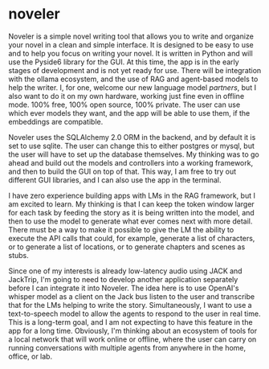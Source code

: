 # noveler
Noveler is a simple novel writing tool that allows you to write and organize your novel in a clean and simple interface. 
It is designed to be easy to use and to help you focus on writing your novel. It is written in Python and will use the 
Pyside6 library for the GUI. At this time, the app is in the early stages of development and is not yet ready for use. 
There will be integration with the ollama ecosystem, and the use of RAG and agent-based models to help the writer. I, 
for one, welcome our new language model _partners_, but I also want to do it on my own hardware, working just fine even 
in offline mode. 100% free, 100% open source, 100% private. The user can use which ever models they want, and the app 
will be able to use them, if the embeddings are compatible. 

Noveler uses the SQLAlchemy 2.0 ORM in the backend, and by default it is set to use sqlite. The user can change this to 
either postgres or mysql, but the user will have to set up the database themselves. My thinking was to go ahead and 
build out the models and controllers into a working framework, and then to build the GUI on top of that. This way, I am 
free to try out different GUI libraries, and I can also use the app in the terminal. 

I have zero experience building apps with LMs in the RAG framework, but I am excited to learn. My thinking is that I can 
keep the token window larger for each task by feeding the story as it is being written into the model, and then to
use the model to generate what ever comes next with more detail. There must be a way to make it possible to give the LM 
the ability to execute the API calls that could, for example, generate a list of characters, or to generate a list of 
locations, or to generate chapters and scenes as stubs.

Since one of my interests is already low-latency audio using JACK and JackTrip, I'm going to need to develop another 
application separately before I can integrate it into Noveler. The idea here is to use OpenAI's whisper model as a 
client on the Jack bus listen to the user and transcribe that for the LMs helping to write the story. Simultaneously,
I want to use a text-to-speech model to allow the agents to respond to the user in real time. This is a long-term goal, and I am not
expecting to have this feature in the app for a long time. Obviously, I'm thinking about an ecosystem of tools for a
local network that will work online or offline, where the user can carry on running conversations with multiple agents 
from anywhere in the home, office, or lab.
